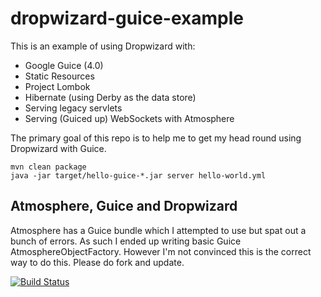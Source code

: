 dropwizard-guice-example
========================

This is an example of using Dropwizard with:

 * Google Guice (4.0)
 * Static Resources 
 * Project Lombok
 * Hibernate (using Derby as the data store)
 * Serving legacy servlets
 * Serving (Guiced up) WebSockets with Atmosphere

The primary goal of this repo is to help me to get my head round using Dropwizard with Guice. 


```
mvn clean package
java -jar target/hello-guice-*.jar server hello-world.yml
```

Atmosphere, Guice and Dropwizard
--------------------------------
Atmosphere has a Guice bundle which I attempted to use but spat out a bunch of errors. As such I ended up writing basic Guice AtmosphereObjectFactory.
However I'm not convinced this is the correct way to do this. Please do fork and update.


[![Build Status](https://travis-ci.org/mlk/dropwizard-guice-example.svg?branch=master)](https://travis-ci.org/mlk/dropwizard-guice-example)
